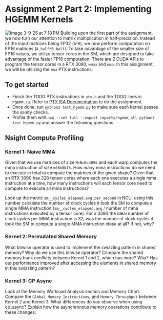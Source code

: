 # Assignment 2 Part 2: Implementing HGEMM Kernels
![Image 3-9-25 at 7 18 PM](https://github.com/user-attachments/assets/3f073ecf-fb7f-44e4-a0cc-18900870d03d)
Building upon the first part of the assignment, we now turn our attention to matrix multiplication in half-precision. Instead of the input matrices being FP32 (`A*B`), we now perform computation on FP16 matrices (`A_half*B_half`). To take advantage of the smaller size of FP16 values, we utilize tensor cores in the SM, which are designed to take advantage of the faster FP16 computation. There are 2 CUDA APIs to program the tensor cores in a RTX 3090, `wmma` and `mma`. In this assignment, we will be utilizing the `mma` PTX instructions. 

## To get started
- Finish the TODO PTX instructions in `ptx.h` and the TODO lines in `hgemm.cu`. Refer to [PTX ISA Documentation](https://docs.nvidia.com/cuda/parallel-thread-execution/#instructions) to do the assignment.
- Once done, run `python3 test_hgemm.py` to make sure each kernel passes the sanity checks.
- Profile them with `ncu --set full --export reports/hgemm_all python3 test_hgemm.py` and answer the following questions.

## Nsight Compute Profiling
### Kernel 1: Naive MMA
Given that we use matrices of size `M=N=K=4096` and each warp computes the mma instruction of size `m16n8k16`. How many mma instructions do we need to execute in total to compute the matrices of the given shape? Given that an RTX 3090 has 328 tensor cores where each one executes a single mma instruction at a time, how many instructions will each tensor core need to compute to execute all mma instructions? 

Look up the metric `sm__cycles_elapsed.avg.per_second` in NCU, using this number calculate the number of clock cycles it took the SM to compute a single MMA instruction (`sm__cycles_elapsed.avg` / number of mma instructions executed by a tensor core). For a 3090 the ideal number of clock cycles per MMA instruction is 32, was the number of clock cycles it took the SM to compute a single MMA instruction close at all? If not, why?

### Kernel 2: Permutated Shared Memory
What bitwise operator is used to implement the swizzling pattern in shared memory? Why do we use this bitwise operator? Compare the shared memory bank conflicts between Kernel 1 and 2, which has more? Why? Has our performance improved after accessing the elements in shared memory in this swizzling pattern?

### Kernel 3: CP Async
Look at the Memory Workload Analysis section and Memory Chart. \
Compare the `Global Memory Instructions`, and `Memory Throughput` between Kernel 2 and Kernel 3. What differences do you observe when using cp_async? Explain how the asynchronous memory operations contribute to these changes.
